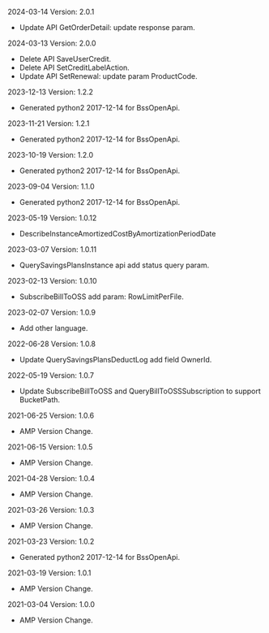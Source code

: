 2024-03-14 Version: 2.0.1
- Update API GetOrderDetail: update response param.


2024-03-13 Version: 2.0.0
- Delete API SaveUserCredit.
- Delete API SetCreditLabelAction.
- Update API SetRenewal: update param ProductCode.


2023-12-13 Version: 1.2.2
- Generated python2 2017-12-14 for BssOpenApi.

2023-11-21 Version: 1.2.1
- Generated python2 2017-12-14 for BssOpenApi.

2023-10-19 Version: 1.2.0
- Generated python2 2017-12-14 for BssOpenApi.

2023-09-04 Version: 1.1.0
- Generated python2 2017-12-14 for BssOpenApi.

2023-05-19 Version: 1.0.12
- DescribeInstanceAmortizedCostByAmortizationPeriodDate

2023-03-07 Version: 1.0.11
- QuerySavingsPlansInstance api add status query param. 


2023-02-13 Version: 1.0.10
- SubscribeBillToOSS add param: RowLimitPerFile. 

2023-02-07 Version: 1.0.9
- Add other language.

2022-06-28 Version: 1.0.8
- Update QuerySavingsPlansDeductLog add field OwnerId.

2022-05-19 Version: 1.0.7
- Update SubscribeBillToOSS and QueryBillToOSSSubscription to support BucketPath.

2021-06-25 Version: 1.0.6
- AMP Version Change.

2021-06-15 Version: 1.0.5
- AMP Version Change.

2021-04-28 Version: 1.0.4
- AMP Version Change.

2021-03-26 Version: 1.0.3
- AMP Version Change.

2021-03-23 Version: 1.0.2
- Generated python2 2017-12-14 for BssOpenApi.

2021-03-19 Version: 1.0.1
- AMP Version Change.

2021-03-04 Version: 1.0.0
- AMP Version Change.

